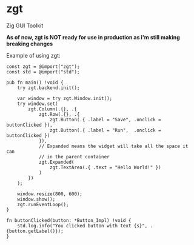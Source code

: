# zgt

Zig GUI Toolkit

**As of now, zgt is NOT ready for use in production as i'm still making breaking changes**

Example of using zgt:

```zig
const zgt = @import("zgt");
const std = @import("std");

pub fn main() !void {
    try zgt.backend.init();
    
    var window = try zgt.Window.init();
    try window.set(
        zgt.Column(.{}, .{
            zgt.Row(.{}, .{
                zgt.Button(.{ .label = "Save", .onclick = buttonClicked }),
                zgt.Button(.{ .label = "Run",  .onclick = buttonClicked })
            }),
            // Expanded means the widget will take all the space it can
            // in the parent container
            zgt.Expanded(
                zgt.TextArea(.{ .text = "Hello World!" })
            )
        })
    );

    window.resize(800, 600);
    window.show();
    zgt.runEventLoop();
}

fn buttonClicked(button: *Button_Impl) !void {
    std.log.info("You clicked button with text {s}", .{button.getLabel()});
}
```
